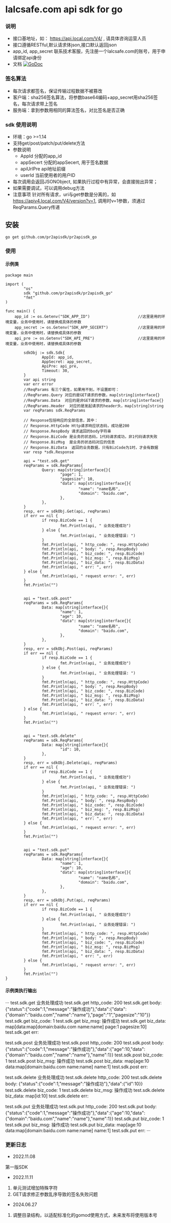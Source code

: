 # lalcsafe.com api sdk for go

### 说明

* 接口基地址，如： https://api.local.com/V4/ , 请具体咨询运营人员
* 接口遵循RESTful,默认请求体json,接口默认返回json
* app_id, app_secret 联系技术客服，先注册一个lalcsafe.com的账号，用于申请绑定api身份
* 文档 [![GoDoc](https://godoc.org/github.com/pr2apisdk/pr2apisdk_go/sdk?status.svg)](https://godoc.org/github.com/pr2apisdk/pr2apisdk_go/sdk)

### 签名算法

* 每次请求都签名，保证传输过程数据不被篡改
* 客户端：sha256签名算法，将参数base64编码+app_secret用sha256签名，每次请求带上签名
* 服务端：拿到参数用相同的算法签名，对比签名是否正确

### sdk 使用说明

* 环境：go >=1.14
* 支持get/post/patch/put/delete方法
* 参数说明
    * AppId 分配的app_id
    * appSecert 分配的appSecert, 用于签名数据
    * apiUrlPre api地址前缀
    * userId 当前使用者的用户ID
* 每次调用会返回JSONObject, 如果执行过程中有异常，会直接抛出异常；
* 如果需要调试，可以调用debug方法
* 注意事项
    针对所有请求，uri与get参数是分离的，如 https://apiv4.local.com/V4/version?v=1, 调用时v=1参数，须通过ReqParams.Query传递

## 安装

```
go get github.com/pr2apisdk/pr2apisdk_go
```

### 使用

#### 示例类
```
package main

import (
        "os"
        sdk "github.com/pr2apisdk/pr2apisdk_go"
        "fmt"
)

func main() {
	app_id := os.Getenv("SDK_APP_ID")                     //这里是用的环境变量，业务中使用时，请替换成具体的参数
	app_secret := os.Getenv("SDK_APP_SECERT")             //这里是用的环境变量，业务中使用时，请替换成具体的参数
	api_pre := os.Getenv("SDK_API_PRE")                   //这里是用的环境变量，业务中使用时，请替换成具体的参数

        sdkObj := sdk.Sdk{
                AppId: app_id,
                AppSecret: app_secret,
                ApiPre: api_pre,
                Timeout: 30,
        }
        var api string
        var err error
        //ReqParams 有三个属性，如果用不到，不设置即可：
        //ReqParams.Query 对应的是GET请求的参数，map[string]interface{}
        //ReqParams.Data  对应的是非GET请求的参数，map[string]interface{}
        //ReqParams.Header  对应的是发起请求的header头，map[string]string
        var reqParams sdk.ReqParams

        // Response包括响应的全部信息，其中：
        // Response.HttpCode Http请求响应状态码，成功是200
        // Response.RespBody 请求返回的body字符串
        // Response.BizCode 是业务的状态码，1代码请求成功，非1代码请求失败
        // Response.BizMsg  是业务的状态码对应的信息
        // Response.BizData  返回的业务数据，只有BizCode为1时，才会有数据
        var resp *sdk.Response

        api = "test.sdk.get"
        reqParams = sdk.ReqParams{
                Query: map[string]interface{}{
                        "page": 1,
                        "pagesize": 10,
                        "data": map[string]interface{}{
                                "name": "name名称",
                                "domain": "baidu.com",
                        },
                },
        }
        resp, err = sdkObj.Get(api, reqParams)
        if err == nil {
                if resp.BizCode == 1 {
                        fmt.Println(api, " 业务处理成功")
                } else {
                        fmt.Println(api, " 业务处理错误: ")
                }
                fmt.Println(api, " http_code: ", resp.HttpCode)
                fmt.Println(api, " body: ", resp.RespBody)
                fmt.Println(api, " biz_code: ", resp.BizCode)
                fmt.Println(api, " biz_msg: ", resp.BizMsg)
                fmt.Println(api, " biz_data: ", resp.BizData)
                fmt.Println(api, " err: ", err)
        } else {
                fmt.Println(api, " request error: ", err)
        }
        fmt.Println("")


        api = "test.sdk.post"
        reqParams = sdk.ReqParams{
                Data: map[string]interface{}{
                        "name": 1,
                        "age": 10,
                        "data": map[string]interface{}{
                                "name": "name名称",
                                "domain": "baidu.com",
                        },
                },
        }
        resp, err = sdkObj.Post(api, reqParams)
        if err == nil {
                if resp.BizCode == 1 {
                        fmt.Println(api, " 业务处理成功")
                } else {
                        fmt.Println(api, " 业务处理错误: ")
                }
                fmt.Println(api, " http_code: ", resp.HttpCode)
                fmt.Println(api, " body: ", resp.RespBody)
                fmt.Println(api, " biz_code: ", resp.BizCode)
                fmt.Println(api, " biz_msg: ", resp.BizMsg)
                fmt.Println(api, " biz_data: ", resp.BizData)
                fmt.Println(api, " err: ", err)
        } else {
                fmt.Println(api, " request error: ", err)
        }
        fmt.Println("")


        api = "test.sdk.delete"
        reqParams = sdk.ReqParams{
                Data: map[string]interface{}{
                        "id": 10,
                },
        }
        resp, err = sdkObj.Delete(api, reqParams)
        if err == nil {
                if resp.BizCode == 1 {
                        fmt.Println(api, " 业务处理成功")
                } else {
                        fmt.Println(api, " 业务处理错误: ")
                }
                fmt.Println(api, " http_code: ", resp.HttpCode)
                fmt.Println(api, " body: ", resp.RespBody)
                fmt.Println(api, " biz_code: ", resp.BizCode)
                fmt.Println(api, " biz_msg: ", resp.BizMsg)
                fmt.Println(api, " biz_data: ", resp.BizData)
                fmt.Println(api, " err: ", err)
        } else {
                fmt.Println(api, " request error: ", err)
        }
        fmt.Println("")


        api = "test.sdk.put"
        reqParams = sdk.ReqParams{
                Data: map[string]interface{}{
                        "name": 1,
                        "age": 10,
                        "data": map[string]interface{}{
                                "name": "name名称",
                                "domain": "baidu.com",
                        },
                },
        }
        resp, err = sdkObj.Put(api, reqParams)
        if err == nil {
                if resp.BizCode == 1 {
                        fmt.Println(api, " 业务处理成功")
                } else {
                        fmt.Println(api, " 业务处理错误: ")
                }
                fmt.Println(api, " http_code: ", resp.HttpCode)
                fmt.Println(api, " body: ", resp.RespBody)
                fmt.Println(api, " biz_code: ", resp.BizCode)
                fmt.Println(api, " biz_msg: ", resp.BizMsg)
                fmt.Println(api, " biz_data: ", resp.BizData)
                fmt.Println(api, " err: ", err)
        } else {
                fmt.Println(api, " request error: ", err)
        }
        fmt.Println("")
}
```

#### 示例类执行输出
···
test.sdk.get  业务处理成功
test.sdk.get  http_code:  200
test.sdk.get  body:  {"status":{"code":1,"message":"操作成功"},"data":{"data":{"domain":"baidu.com","name":"name"},"page":"1","pagesize":"10"}}
test.sdk.get  biz_code:  1
test.sdk.get  biz_msg:  操作成功
test.sdk.get  biz_data:  map[data:map[domain:baidu.com name:name] page:1 pagesize:10]
test.sdk.get  err:  <nil>

test.sdk.post  业务处理成功
test.sdk.post  http_code:  200
test.sdk.post  body:  {"status":{"code":1,"message":"操作成功"},"data":{"age":10,"data":{"domain":"baidu.com","name":"name"},"name":1}}
test.sdk.post  biz_code:  1
test.sdk.post  biz_msg:  操作成功
test.sdk.post  biz_data:  map[age:10 data:map[domain:baidu.com name:name] name:1]
test.sdk.post  err:  <nil>

test.sdk.delete  业务处理成功
test.sdk.delete  http_code:  200
test.sdk.delete  body:  {"status":{"code":1,"message":"操作成功"},"data":{"id":10}}
test.sdk.delete  biz_code:  1
test.sdk.delete  biz_msg:  操作成功
test.sdk.delete  biz_data:  map[id:10]
test.sdk.delete  err:  <nil>

test.sdk.put  业务处理成功
test.sdk.put  http_code:  200
test.sdk.put  body:  {"status":{"code":1,"message":"操作成功"},"data":{"age":10,"data":{"domain":"baidu.com","name":"name"},"name":1}}
test.sdk.put  biz_code:  1
test.sdk.put  biz_msg:  操作成功
test.sdk.put  biz_data:  map[age:10 data:map[domain:baidu.com name:name] name:1]
test.sdk.put  err:  <nil>
···

### 更新日志

* 2022.11.08 

第一版SDK

* 2022.11.11

1. 单元测试增加特殊字符
2. GET请求修正参数乱序导致的签名失败问题

* 2024.06.27

1. 调整目录结构，以适配标准化的gomod使用方式，未来发布将使用版本号
